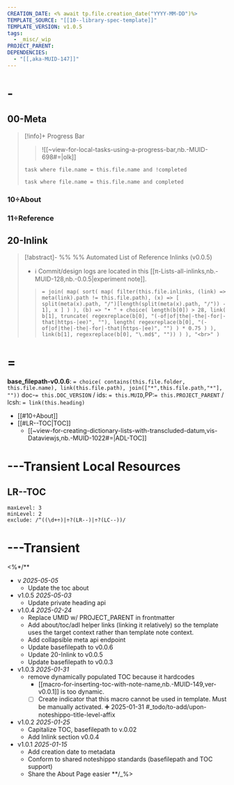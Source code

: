 ```yaml
---
CREATION_DATE: <% await tp.file.creation_date("YYYY-MM-DD")%>
TEMPLATE_SOURCE: "[[10--library-spec-template]]"
TEMPLATE_VERSION: v1.0.5
tags:
  - _misc/_wip
PROJECT_PARENT: 
DEPENDENCIES:
  - "[[,aka-MUID-147]]"
---
```


# -

## 00-Meta

> [!info]+ Progress Bar
> > ![[~view-for-local-tasks-using-a-progress-bar,nb.-MUID-698#=|olk]]
> ```dataview
> task where file.name = this.file.name and !completed
> ```
> > 
> ```dataview
> task where file.name = this.file.name and completed
> ```


### 10÷About

### 11÷Reference

## 20-Inlink

> [!abstract]- %%  %% Automated List of Reference Inlinks (v0.0.5)
> * ℹ Commit/design logs are located in this [[π-Lists-all-inlinks,nb.-MUID-128,nb.-0.0.5|experiment note]]. 
> > `= join( map( sort( map( filter(this.file.inlinks, (link) => meta(link).path != this.file.path), (x) => [ split(meta(x).path, "/")[length(split(meta(x).path, "/")) - 1], x ] ) ), (b) => "• " + choice( length(b[0]) > 28, link( b[1], truncate( regexreplace(b[0], "(-of|of|the|-the|-for|-that|https-|ee)", ""), length( regexreplace(b[0], "(-of|of|the|-the|-for|-that|https-|ee)", "") ) * 0.75 ) ), link(b[1], regexreplace(b[0], "\.md$", "")) ) ), "<br>" )`



# =

**base_filepath-v0.0.6**: `= choice( contains(this.file.folder, this.file.name), link(this.file.path), join(["*",this.file.path,"*"], ""))` doc-`= this.DOC_VERSION` / ids: `= this.MUID`,PP:`= this.PROJECT_PARENT` / lcsh: `= link(this.heading)`

* [[#10÷About]]
* [[#LR--TOC|TOC]]
	* [[~view-for-creating-dictionary-lists-with-transcluded-datum,vis-Dataviewjs,nb.-MUID-1022#=|ADL-TOC]]




# ---Transient Local Resources

## LR--TOC

```toc
maxLevel: 3
minLevel: 2
exclude: /^((\d+÷)|÷?(LR--)|÷?(LC--))/
```



# ---Transient

<%*/**
* v *2025-05-05*
	* Update the toc about
* v1.0.5 *2025-05-03*
	* Update private heading api
* v1.0.4 *2025-02-24*
	* Replace UMID w/ PROJECT_PARENT in frontmatter
	* Add about/toc/adl helper links (linking it relatively) so the template uses the target context rather than template note context.
	* Add collapsible meta api endpoint
	* Update basefilepath to v0.0.6
	* Update 20-Inlink to v0.0.5
	* Update basefilepath to v0.0.3
* v1.0.3 *2025-01-31*
  * remove dynamically populated TOC because it hardcodes
    * [[macro-for-inserting-toc-with-note-name,nb.-MUID-149,ver-v0.0.1]] is too dynamic.
    * [ ] Create indicator that this macro cannot be used in template. Must be manually activated. ➕ 2025-01-31 #_todo/to-add/upon-noteshippo-title-level-affix 
* v1.0.2 *2025-01-25*
  * Capitalize TOC, basefilepath to v.0.02
  * Add Inlink section v0.0.4
* v1.0.1 *2025-01-15*
	* Add creation date to metadata
	* Conform to shared noteshippo standards (basefilepath and TOC support)
	* Share the About Page easier
**/_%>
